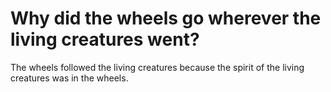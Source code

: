 # Why did the wheels go wherever the living creatures went?

The wheels followed the living creatures because the spirit of the living creatures was in the wheels.
